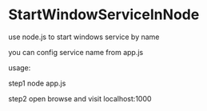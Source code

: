 # StartWindowServiceInNode
use node.js to start windows service by name

you can config service name from app.js

usage:

step1  node app.js

step2  open browse and visit localhost:1000

